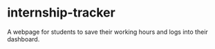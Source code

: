 # internship-tracker
A webpage for students to save their working hours and logs into their dashboard.
